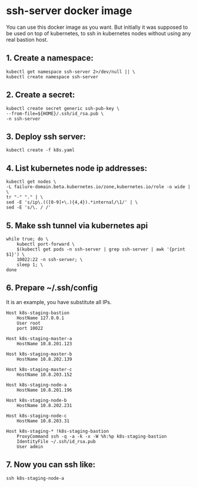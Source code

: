 # ssh-server docker image

You can use this docker image as you want.
But initially it was supposed to be used on top of kubernetes,
to ssh in kubernetes nodes without using any real bastion host.

## 1. Create a namespace:

```
kubectl get namespace ssh-server 2>/dev/null || \
kubectl create namespace ssh-server
```

## 2. Create a secret:

```
kubectl create secret generic ssh-pub-key \
--from-file=${HOME}/.ssh/id_rsa.pub \
-n ssh-server
```

## 3. Deploy ssh server:

```
kubectl create -f k8s.yaml
```

## 4. List kubernetes node ip addresses:

```
kubectl get nodes \
-L failure-domain.beta.kubernetes.io/zone,kubernetes.io/role -o wide | \
tr "-" "." | \
sed -E 's/ip\.(([0-9]+\.){4,4}).*internal/\1/' | \
sed -E 's/\. / /'
```

## 5. Make ssh tunnel via kubernetes api

```
while true; do \
    kubectl port-forward \
    $(kubectl get pods -n ssh-server | grep ssh-server | awk '{print $1}') \
    10022:22 -n ssh-server; \
    sleep 1; \
done
```

## 6. Prepare ~/.ssh/config

It is an example, you have substitute all IPs.

```
Host k8s-staging-bastion
    HostName 127.0.0.1
    User root
    port 10022

Host k8s-staging-master-a
    HostName 10.8.201.123

Host k8s-staging-master-b
    HostName 10.8.202.139

Host k8s-staging-master-c
    HostName 10.8.203.152

Host k8s-staging-node-a
    HostName 10.8.201.196

Host k8s-staging-node-b
    HostName 10.8.202.231

Host k8s-staging-node-c
    HostName 10.8.203.31

Host k8s-staging-* !k8s-staging-bastion
    ProxyCommand ssh -q -a -k -x -W %h:%p k8s-staging-bastion
    IdentityFile ~/.ssh/id_rsa.pub
    User admin
```

## 7. Now you can ssh like:

```
ssh k8s-staging-node-a
```